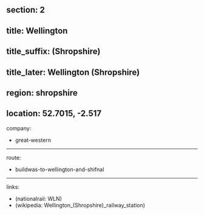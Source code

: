 section: 2
----
title: Wellington
----
title_suffix: (Shropshire)
----
title_later: Wellington (Shropshire)
----
region: shropshire
----
location: 52.7015, -2.517
----
company:
- great-western
----
route:
- buildwas-to-wellington-and-shifnal
----
links:
- (nationalrail: WLN)
- (wikipedia: Wellington_&#x28;Shropshire&#x29;_railway_station)
